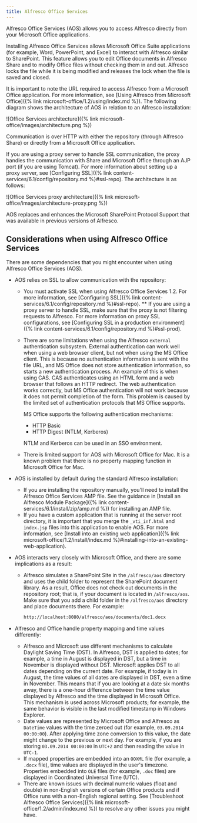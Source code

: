 ```yaml
---
title: Alfresco Office Services
---
```


Alfresco Office Services (AOS) allows you to access Alfresco directly from your Microsoft Office applications.

Installing Alfresco Office Services allows Microsoft Office Suite applications (for example, Word, PowerPoint, and Excel) to interact with Alfresco similar to SharePoint. This feature allows you to edit Office documents in Alfresco Share and to modify Office files without checking them in and out. Alfresco locks the file while it is being modified and releases the lock when the file is saved and closed.

It is important to note the URL required to access Alfresco from a Microsoft Office application. For more information, see [Using Alfresco from Microsoft Office]({% link microsoft-office/1.2/using/index.md %}). The following diagram shows the architecture of AOS in relation to an Alfresco installation:

![Office Services architecture]({% link microsoft-office/images/architecture.png %})

Communication is over HTTP with either the repository (through Alfresco Share) or directly from a Microsoft Office application.

If you are using a proxy server to handle SSL communication, the proxy handles the communication with Share and Microsoft Office through an AJP port (if you are using Tomcat). For more information about setting up a proxy server, see [Configuring SSL]({% link content-services/6.1/config/repository.md %}#ssl-repo). The architecture is as follows:

![Office Services proxy architecture]({% link microsoft-office/images/architecture-proxy.png %})

AOS replaces and enhances the Microsoft SharePoint Protocol Support that was available in previous versions of Alfresco.

## Considerations when using Alfresco Office Services

There are some dependencies that you might encounter when using Alfresco Office Services (AOS).

* AOS relies on SSL to allow communication with the repository:
  * You must activate SSL when using Alfresco Office Services 1.2. For more information, see [Configuring SSL]({% link content-services/6.1/config/repository.md %}#ssl-repo).
    ** If you are using a proxy server to handle SSL, make sure that the proxy is not filtering requests to Alfresco. For more information on proxy SSL configurations, see [Configuring SSL in a production environment]({% link content-services/6.1/config/repository.md %}#ssl-prod).
  * There are some limitations when using the Alfresco `external` authentication subsystem. External authentication can work well when using a web browser client, but not when using the MS Office client. This is because no authentication information is sent with the file URL, and MS Office does not store authentication information, so starts a new authentication process. An example of this is when using CAS. CAS authenticates using an HTML form and a web browser that follows an HTTP redirect. The web authentication works correctly, but MS Office authentication will not work because it does not permit completion of the form. This problem is caused by the limited set of authentication protocols that MS Office supports.

    MS Office supports the following authentication mechanisms:

    * HTTP Basic
    * HTTP Digest (NTLM, Kerberos)

    NTLM and Kerberos can be used in an SSO environment.

  * There is limited support for AOS with Microsoft Office for Mac. It is a known problem that there is no property mapping function in Microsoft Office for Mac.
* AOS is installed by default during the standard Alfresco installation:
  * If you are installing the repository manually, you'll need to install the Alfresco Office Services AMP file. See the guidance in [Install an Alfresco Module Package]({% link content-services/6.1/install/zip/amp.md %}) for installing an AMP file.
  * If you have a custom application that is running at the server root directory, it is important that you merge the `_vti_inf.html` and `index.jsp` files into this application to enable AOS. For more information, see [Install into an existing web application]({% link microsoft-office/1.2/install/index.md %}#installing-into-an-existing-web-application).
* AOS interacts very closely with Microsoft Office, and there are some implications as a result:
  * Alfresco simulates a SharePoint Site in the `/alfresco/aos` directory and uses the child folder to represent the SharePoint document library. As a result, Office does not check out documents in the repository root; that is, if your document is located in `/alfresco/aos`. Make sure that you add a child folder in the `/alfresco/aos` directory and place documents there. For example:

    ```bash
    http://localhost:8080/alfresco/aos/documents/doc1.docx
    ```

* Alfresco and Office handle property mapping and time values differently:
  * Alfresco and Microsoft use different mechanisms to calculate Daylight Saving Time (DST). In Alfresco, DST is applied to dates; for example, a time in August is displayed in DST, but a time in November is displayed without DST. Microsoft applies DST to all dates depending on the current date. For example, if today is in August, the time values of all dates are displayed in DST, even a time in November. This means that if you are looking at a date six months away, there is a one-hour difference between the time value displayed by Alfresco and the time displayed in Microsoft Office. This mechanism is used across Microsoft products; for example, the same behavior is visible in the last modified timestamp in Windows Explorer.
  * Date values are represented by Microsoft Office and Alfresco as `DateTime` values with the time zeroed out (for example, `03.09.2014 00:00:00`). After applying time zone conversion to this value, the date might change to the previous or next day. For example, if you are storing `03.09.2014 00:00:00` in `UTC+2` and then reading the value in `UTC-1`.
  * If mapped properties are embedded into an `OOXML` file (for example, a `.docx` file), time values are displayed in the user's timezone. Properties embedded into `OLE` files (for example, `.doc` files) are displayed in Coordinated Universal Time (UTC).
  * There are known issues with decimal numeric values (float and double) in non-English versions of certain Office products and if Office runs with a non-English regional setting.
    See [Troubleshoot Alfresco Office Services]({% link microsoft-office/1.2/admin/index.md %}) to resolve any other issues you might have.

